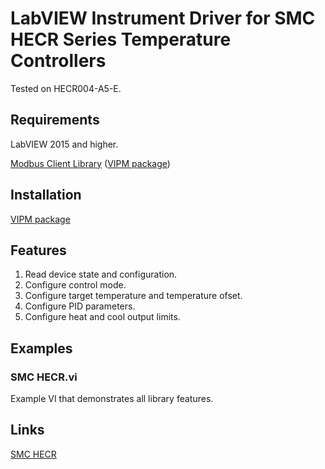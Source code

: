 # LabVIEW Instrument Driver for SMC HECR Series Temperature Controllers
Tested on HECR004-A5-E.

## Requirements
LabVIEW 2015 and higher.

[Modbus Client Library](https://github.com/plasmapper/modbus-client-labview) ([VIPM package](https://www.vipm.io/package/plasmapper_lib_pl_modbus_client/))

## Installation
[VIPM package](https://www.vipm.io/package/plasmapper_lib_pl_smc_hecr/)

## Features
1. Read device state and configuration.
2. Configure control mode.
3. Configure target temperature and temperature ofset.
4. Configure PID parameters.
5. Configure heat and cool output limits. 

## Examples
### SMC HECR.vi
Example VI that demonstrates all library features.

## Links
[SMC HECR](https://www.smc.eu/en-eu/products/peltier-rack-mounted-type-hecr~133616~nav)

